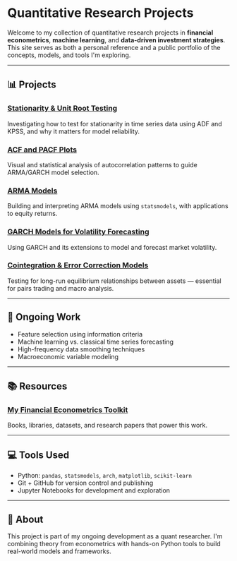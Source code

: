 # Quantitative Research Projects

Welcome to my collection of quantitative research projects in **financial econometrics**, **machine learning**, and **data-driven investment strategies**. This site serves as both a personal reference and a public portfolio of the concepts, models, and tools I'm exploring.

---

## 📊 Projects

### [Stationarity & Unit Root Testing](/financial-econometrics-notes/stationarity)
Investigating how to test for stationarity in time series data using ADF and KPSS, and why it matters for model reliability.

### [ACF and PACF Plots](acf-pacf.md)
Visual and statistical analysis of autocorrelation patterns to guide ARMA/GARCH model selection.

### [ARMA Models](arma.md)
Building and interpreting ARMA models using `statsmodels`, with applications to equity returns.

### [GARCH Models for Volatility Forecasting](garch.md)
Using GARCH and its extensions to model and forecast market volatility.

### [Cointegration & Error Correction Models](cointegration.md)
Testing for long-run equilibrium relationships between assets — essential for pairs trading and macro analysis.

---

## 🧠 Ongoing Work

- Feature selection using information criteria
- Machine learning vs. classical time series forecasting
- High-frequency data smoothing techniques
- Macroeconomic variable modeling

---

## 📚 Resources

### [My Financial Econometrics Toolkit](resources.md)
Books, libraries, datasets, and research papers that power this work.

---

## 💻 Tools Used

- Python: `pandas`, `statsmodels`, `arch`, `matplotlib`, `scikit-learn`
- Git + GitHub for version control and publishing
- Jupyter Notebooks for development and exploration

---

## 🧾 About

This project is part of my ongoing development as a quant researcher. I'm combining theory from econometrics with hands-on Python tools to build real-world models and frameworks.



